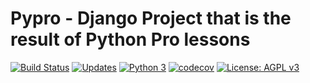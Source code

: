 # Pypro - Django Project that is the result of Python Pro lessons

[![Build Status](https://travis-ci.org/Riverfount/pypro.svg?branch=master)](https://travis-ci.org/Riverfount/pypro)
[![Updates](https://pyup.io/repos/github/Riverfount/pypro/shield.svg)](https://pyup.io/repos/github/Riverfount/pypro/)
[![Python 3](https://pyup.io/repos/github/Riverfount/pypro/python-3-shield.svg)](https://pyup.io/repos/github/Riverfount/pypro/)
[![codecov](https://codecov.io/gh/Riverfount/pypro/branch/master/graph/badge.svg)](https://codecov.io/gh/Riverfount/pypro)
[![License: AGPL v3](https://img.shields.io/badge/License-AGPL%20v3-blue.svg)](https://www.gnu.org/licenses/agpl-3.0)


